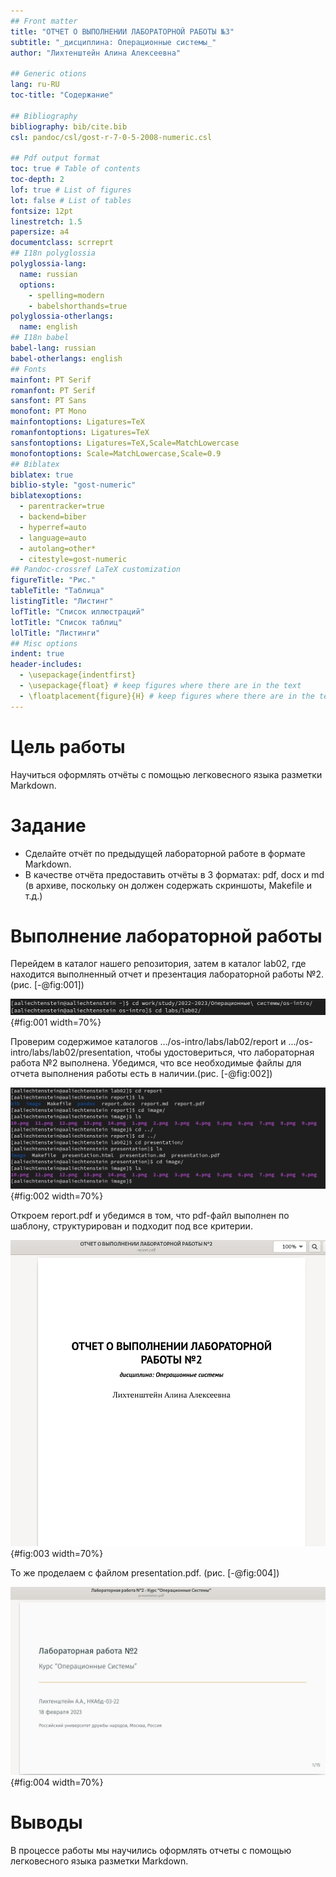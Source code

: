 ```yaml
---
## Front matter
title: "ОТЧЕТ О ВЫПОЛНЕНИИ ЛАБОРАТОРНОЙ РАБОТЫ №3"
subtitle: "_дисциплина: Операционные системы_"
author: "Лихтенштейн Алина Алексеевна"

## Generic otions
lang: ru-RU
toc-title: "Содержание"

## Bibliography
bibliography: bib/cite.bib
csl: pandoc/csl/gost-r-7-0-5-2008-numeric.csl

## Pdf output format
toc: true # Table of contents
toc-depth: 2
lof: true # List of figures
lot: false # List of tables
fontsize: 12pt
linestretch: 1.5
papersize: a4
documentclass: scrreprt
## I18n polyglossia
polyglossia-lang:
  name: russian
  options:
	- spelling=modern
	- babelshorthands=true
polyglossia-otherlangs:
  name: english
## I18n babel
babel-lang: russian
babel-otherlangs: english
## Fonts
mainfont: PT Serif
romanfont: PT Serif
sansfont: PT Sans
monofont: PT Mono
mainfontoptions: Ligatures=TeX
romanfontoptions: Ligatures=TeX
sansfontoptions: Ligatures=TeX,Scale=MatchLowercase
monofontoptions: Scale=MatchLowercase,Scale=0.9
## Biblatex
biblatex: true
biblio-style: "gost-numeric"
biblatexoptions:
  - parentracker=true
  - backend=biber
  - hyperref=auto
  - language=auto
  - autolang=other*
  - citestyle=gost-numeric
## Pandoc-crossref LaTeX customization
figureTitle: "Рис."
tableTitle: "Таблица"
listingTitle: "Листинг"
lofTitle: "Список иллюстраций"
lotTitle: "Список таблиц"
lolTitle: "Листинги"
## Misc options
indent: true
header-includes:
  - \usepackage{indentfirst}
  - \usepackage{float} # keep figures where there are in the text
  - \floatplacement{figure}{H} # keep figures where there are in the text
---
```

  
# Цель работы

Научиться оформлять отчёты с помощью легковесного языка разметки Markdown.

# Задание

- Сделайте отчёт по предыдущей лабораторной работе в формате Markdown.
- В качестве отчёта предоставить отчёты в 3 форматах: pdf, docx и md (в архиве,
поскольку он должен содержать скриншоты, Makefile и т.д.)

# Выполнение лабораторной работы

Перейдем в каталог нашего репозитория, затем в каталог lab02, где находится выполненный отчет и презентация лабораторной работы №2. (рис. [-@fig:001])

![Каталог, в котором расположен репозиторий](image/1.jpg){#fig:001 width=70%}

Проверим содержимое каталогов .../os-intro/labs/lab02/report и .../os-intro/labs/lab02/presentation, чтобы удостовериться, что лабораторная работа №2 выполнена. Убедимся, что все необходимые файлы для отчета выполнения работы есть в наличии.(рис. [-@fig:002])

![содержимое каталогов .../os-intro/labs/lab02/report и .../os-intro/labs/lab02/presentation](image/2.jpg){#fig:002 width=70%}

Откроем report.pdf и убедимся в том, что pdf-файл выполнен по шаблону, структурирован и подходит под все критерии.

![файл report.pdf](image/3.jpg){#fig:003 width=70%}

То же проделаем с файлом presentation.pdf. (рис. [-@fig:004])

![файл presentation.pdf](image/4.jpg){#fig:004 width=70%}

# Выводы

В процессе работы мы научились оформлять отчеты с помощью легковесного языка разметки Markdown.
